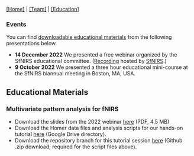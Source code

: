 [\[Home\]](index.html) \| [\[Team\]](team.html) \| [\[Education\]](educ.html)

### Events
You can find [downloadable educational materials](#educational-materials) from the following presentations below.<br> 
- **14 December 2022** We presented a free webinar organized by the SfNIRS educational committee. ([Recording](https://fnirs.org/events/educational-tutorials/) hosted by [SfNIRS](https://fnirs.org).)<br> 
- **9 October 2022** We presented a three hour educational mini-course at the SfNIRS biannual meeting in Boston, MA, USA. 

## Educational Materials 
### Multivariate pattern analysis for fNIRS
- Download the slides from the 2022 webinar [here](https://github.com/TeamMCPA/TeamMCPA.github.io/raw/master/Slides_MVPA_and_fNIRS_forWeb.pdf) (PDF, 4.5 MB)
- Download the Homer data files and analysis scripts for our hands-on tutorial [here](https://drive.google.com/drive/folders/1GutVh7Av33zaY3FzjUB2A491XnM5MXF8?usp=sharing) (Google Drive directory).
- Download the repository branch for this tutorial session [here](https://github.com/TeamMCPA/Consortium-Analyses/archive/refs/heads/SfNIRS_2022.zip) (Github .zip download; required for the script files above).
